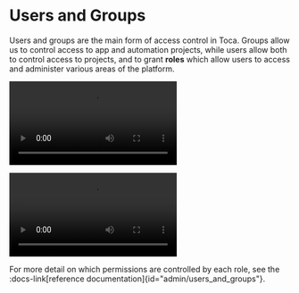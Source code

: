 # Users and Groups

Users and groups are the main form of access control in Toca. Groups allow us to control access to app and automation projects, while users allow both to control access to projects, and to grant **roles** which allow users to access and administer various areas of the platform.

![Adding and deleting a user](adding_deleting_a_user.webm)

![Adding and deleting a group](adding_deleting_a_group.webm)

For more detail on which permissions are controlled by each role, see the :docs-link[reference documentation]{id="admin/users_and_groups"}.